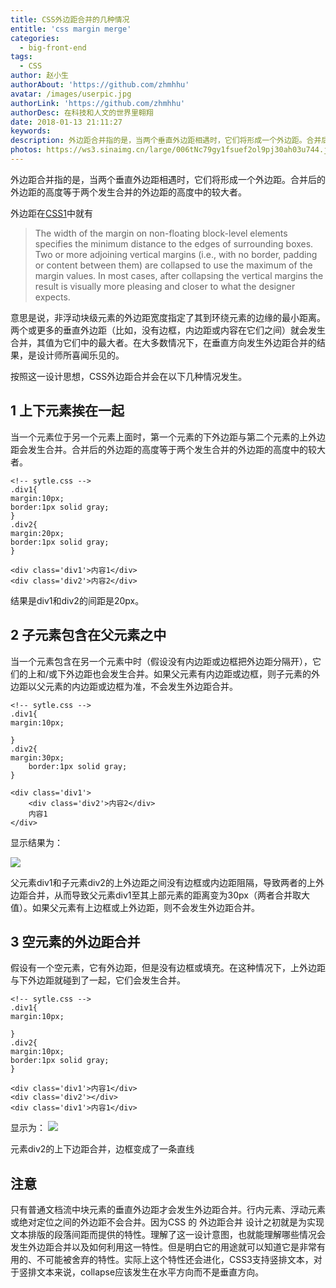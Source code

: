 ```yaml
---
title: CSS外边距合并的几种情况
entitle: 'css margin merge'
categories:
  - big-front-end
tags:
  - CSS
author: 赵小生
authorAbout: 'https://github.com/zhmhhu'
avatar: /images/userpic.jpg
authorLink: 'https://github.com/zhmhhu'
authorDesc: 在科技和人文的世界里翱翔
date: 2018-01-13 21:11:27
keywords:
description: 外边距合并指的是，当两个垂直外边距相遇时，它们将形成一个外边距。合并后的外边距的高度等于两个发生合并的外边距的高度中的较大者。
photos: https://ws3.sinaimg.cn/large/006tNc79gy1fsuef2ol9pj30ah03u744.jpg
---
```


外边距合并指的是，当两个垂直外边距相遇时，它们将形成一个外边距。合并后的外边距的高度等于两个发生合并的外边距的高度中的较大者。

外边距在[CSS1](https://www.w3.org/TR/CSS1/#vertical-formatting)中就有
>The width of the margin on non-floating block-level elements specifies the minimum distance to the edges of surrounding boxes. Two or more adjoining vertical margins (i.e., with no border, padding or content between them) are collapsed to use the maximum of the margin values. In most cases, after collapsing the vertical margins the result is visually more pleasing and closer to what the designer expects.

意思是说，非浮动块级元素的外边距宽度指定了其到环绕元素的边缘的最小距离。两个或更多的垂直外边距（比如，没有边框，内边距或内容在它们之间）就会发生合并，其值为它们中的最大者。在大多数情况下，在垂直方向发生外边距合并的结果，是设计师所喜闻乐见的。

按照这一设计思想，CSS外边距合并会在以下几种情况发生。

## 1 上下元素挨在一起

当一个元素位于另一个元素上面时，第一个元素的下外边距与第二个元素的上外边距会发生合并。合并后的外边距的高度等于两个发生合并的外边距的高度中的较大者。

    <!-- sytle.css -->
    .div1{
    margin:10px; 
    border:1px solid gray;
    }
    .div2{
    margin:20px; 
    border:1px solid gray;
    }

    <div class='div1'>内容1</div>
    <div class='div2'>内容2</div>

结果是div1和div2的间距是20px。

## 2 子元素包含在父元素之中

当一个元素包含在另一个元素中时（假设没有内边距或边框把外边距分隔开），它们的上和/或下外边距也会发生合并。如果父元素有内边距或边框，则子元素的外边距以父元素的内边距或边框为准，不会发生外边距合并。

    <!-- sytle.css -->
    .div1{
    margin:10px; 

    }
    .div2{
    margin:30px; 
        border:1px solid gray;
    }

    <div class='div1'>
        <div class='div2'>内容2</div>
        内容1
    </div>

显示结果为：

![](https://ws3.sinaimg.cn/large/006tNc79gy1fsuef2ol9pj30ah03u744.jpg)

父元素div1和子元素div2的上外边距之间没有边框或内边距阻隔，导致两者的上外边距合并，从而导致父元素div1至其上部元素的距离变为30px（两者合并取大值）。如果父元素有上边框或上外边距，则不会发生外边距合并。

## 3 空元素的外边距合并

假设有一个空元素，它有外边距，但是没有边框或填充。在这种情况下，上外边距与下外边距就碰到了一起，它们会发生合并。

    <!-- sytle.css -->
    .div1{
    margin:10px; 

    }
    .div2{
    margin:10px; 
    border:1px solid gray;
    }

    <div class='div1'>内容1</div>
    <div class='div2'></div>
    <div class='div1'>内容1</div>

显示为：
![](https://ws3.sinaimg.cn/large/006tNc79gy1fsuef3oxawj30e702et8i.jpg)

元素div2的上下边距合并，边框变成了一条直线

## 注意

只有普通文档流中块元素的垂直外边距才会发生外边距合并。行内元素、浮动元素或绝对定位之间的外边距不会合并。因为CSS 的 外边距合并 设计之初就是为实现文本排版的段落间距而提供的特性。理解了这一设计意图，也就能理解哪些情况会发生外边距合并以及如何利用这一特性。但是明白它的用途就可以知道它是非常有用的、不可能被舍弃的特性。实际上这个特性还会进化，CSS3支持竖排文本，对于竖排文本来说，collapse应该发生在水平方向而不是垂直方向。

